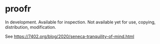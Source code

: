 # proofr

In development. Available for inspection. Not available yet for use, copying, distribution, modification.

See https://7402.org/blog/2020/seneca-tranquility-of-mind.html
